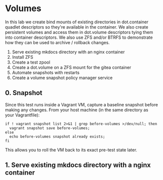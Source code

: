 # Volumes

In this lab we create bind mounts of existing directories in dot.container quadlet descriptors so they're available in the container. We also create persistent volumes and access them in dot.volume descriptors tying them into container descriptors. We also use ZFS and/or BTRFS to demonstrate how they can be used to archive / rollback changes.

1. Serve existing mkdocs directory with an nginx container
2. Install ZFS
3. Create a test zpool
4. Create a dot.volume on a ZFS mount for the gitea container
5. Automate snapshots with restarts
6. Create a volume snapshot policy manager service

## 0. Snapshot

Since this test runs inside a Vagrant VM, capture a baseline snapshot before making any changes. From your host machine (in the same directory as your Vagrantfile):

```shell
if ! vagrant snapshot list 2>&1 | grep before-volumes >/dev/null; then
  vagrant snapshot save before-volumes;
else
  echo before-volumes snapshot already exists;
fi
```

This allows you to roll the VM back to its exact pre-test state later.

## 1. Serve existing mkdocs directory with a nginx container

